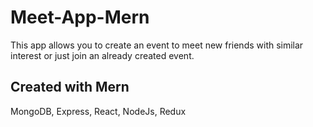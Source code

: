 # Meet-App-Mern
This app allows you to create an event to meet new friends with similar interest or just join an already created event. 

## Created with Mern

MongoDB, Express, React, NodeJs, Redux